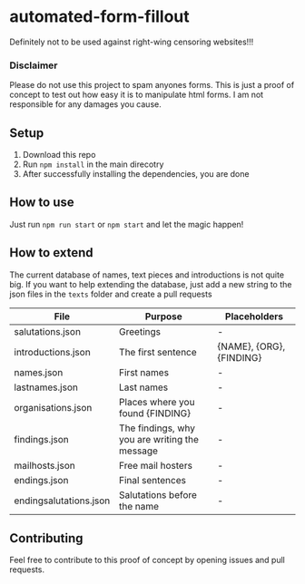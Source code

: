 # automated-form-fillout
 Definitely not to be used against right-wing censoring websites!!!
 
### Disclaimer
Please do not use this project to spam anyones forms. This is just a proof of concept to test out how easy it is to manipulate html forms. I am not responsible for any damages you cause.

## Setup
1. Download this repo
2. Run ```npm install``` in the main direcotry
3. After successfully installing the dependencies, you are done

## How to use
Just run ```npm run start``` or ```npm start``` and let the magic happen!

## How to extend
The current database of names, text pieces and introductions is not quite big. If you want to help extending the database, just add a new string to the json files in the ```texts``` folder and create a pull requests

| File | Purpose | Placeholders |
| ---- | ------- | ------------ |
| salutations.json | Greetings | - |
| introductions.json | The first sentence | {NAME}, {ORG}, {FINDING} |
| names.json | First names | - |
| lastnames.json | Last names | - |
| organisations.json | Places where you found {FINDING} | - |
| findings.json | The findings, why you are writing the message | - |
| mailhosts.json | Free mail hosters | - |
| endings.json | Final sentences | - |
| endingsalutations.json | Salutations before the name | - |

## Contributing
Feel free to contribute to this proof of concept by opening issues and pull requests.